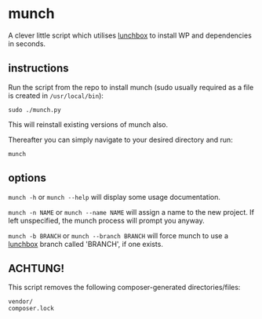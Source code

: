 munch
=====

A clever little script which utilises [lunchbox](https://github.com/bigspring/lunchbox) to install WP and dependencies in seconds.

instructions
------------

Run the script from the repo to install munch (sudo usually required as a file is created in `/usr/local/bin`):
```
sudo ./munch.py
```
This will reinstall existing versions of munch also.

Thereafter you can simply navigate to your desired directory and run:
```
munch
```

options
-------

`munch -h` or `munch --help` will display some usage documentation.

`munch -n NAME` or `munch --name NAME` will assign a name to the new project. If left unspecified, the munch process will prompt you anyway.

`munch -b BRANCH` or `munch --branch BRANCH` will force munch to use a [lunchbox](https://github.com/bigspring/lunchbox) branch called 'BRANCH', if one exists.

ACHTUNG!
--------

This script removes the following composer-generated directories/files:
```
vendor/
composer.lock
```
